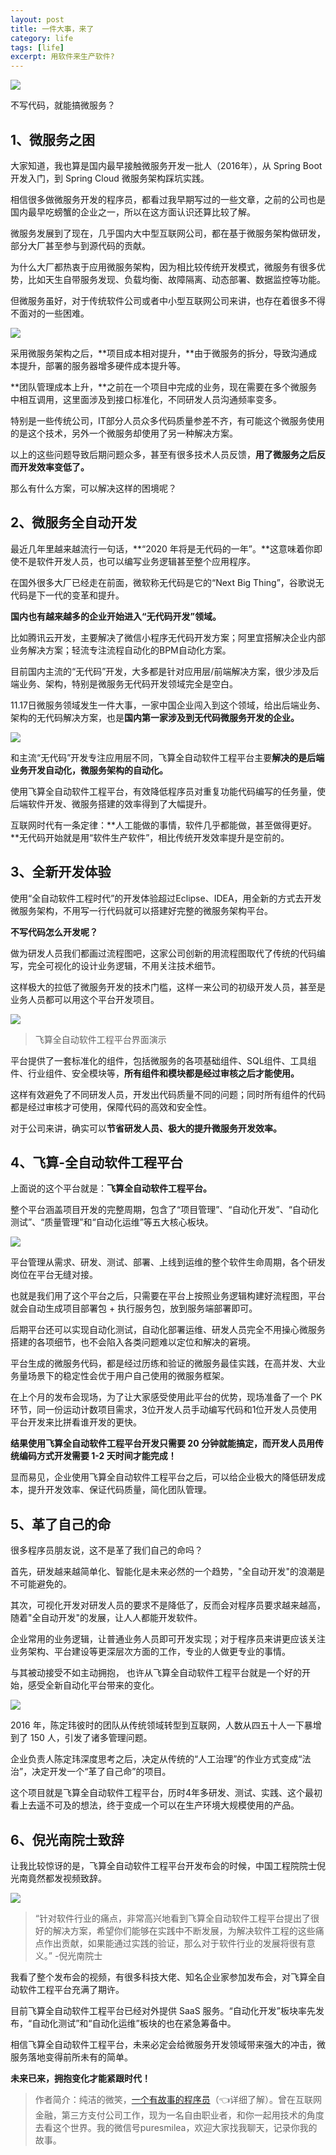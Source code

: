 ```yaml
---
layout: post
title: 一件大事，来了
category: life
tags: [life]
excerpt: 用软件来生产软件?
---
```


![](http://favorites.ren/assets/images/2020/it/lail/lail01.jpg) 

不写代码，就能搞微服务？

## 1、微服务之困

大家知道，我也算是国内最早接触微服务开发一批人（2016年），从 Spring Boot 开发入门，到 Spring Cloud 微服务架构踩坑实践。

相信很多做微服务开发的程序员，都看过我早期写过的一些文章，之前的公司也是国内最早吃螃蟹的企业之一，所以在这方面认识还算比较了解。

微服务发展到了现在，几乎国内大中型互联网公司，都在基于微服务架构做研发，部分大厂甚至参与到源代码的贡献。

为什么大厂都热衷于应用微服务架构，因为相比较传统开发模式，微服务有很多优势，比如天生自带服务发现、负载均衡、故障隔离、动态部署、数据监控等功能。

但微服务虽好，对于传统软件公司或者中小型互联网公司来讲，也存在着很多不得不面对的一些困难。

![](http://favorites.ren/assets/images/2020/it/lail/lail02.jpg) 

采用微服务架构之后，**项目成本相对提升，**由于微服务的拆分，导致沟通成本提升，部署的服务器增多硬件成本提升等。

**团队管理成本上升，**之前在一个项目中完成的业务，现在需要在多个微服务中相互调用，这里面涉及到接口标准化，不同研发人员沟通频率变多。

特别是一些传统公司，IT部分人员众多代码质量参差不齐，有可能这个微服务使用的是这个技术，另外一个微服务却使用了另一种解决方案。

以上的这些问题导致后期问题众多，甚至有很多技术人员反馈，**用了微服务之后反而开发效率变低了。**

那么有什么方案，可以解决这样的困境呢？

## 2、微服务全自动开发

最近几年里越来越流行一句话，**“2020 年将是无代码的一年”。**这意味着你即使不是软件开发人员，也可以编写业务逻辑甚至整个应用程序。

在国外很多大厂已经走在前面，微软称无代码是它的“Next Big Thing”，谷歌说无代码是下一代的变革和提升。

**国内也有越来越多的企业开始进入“无代码开发”领域。**

比如腾讯云开发，主要解决了微信小程序无代码开发方案；阿里宜搭解决企业内部业务解决方案；轻流专注流程自动化的BPM自动化方案。

目前国内主流的“无代码”开发，大多都是针对应用层/前端解决方案，很少涉及后端业务、架构，特别是微服务无代码开发领域完全是空白。

11.17日微服务领域发生一件大事，一家中国企业闯入到这个领域，给出后端业务、架构的无代码解决方案，也是**国内第一家涉及到无代码微服务开发的企业。**

![](http://favorites.ren/assets/images/2020/it/lail/lail03.jpg) 

和主流“无代码”开发专注应用层不同，飞算全自动软件工程平台主要**解决的是后端业务开发自动化，微服务架构的自动化。**

使用飞算全自动软件工程平台，有效降低程序员对重复功能代码编写的任务量，使后端软件开发、微服务搭建的效率得到了大幅提升。

互联网时代有一条定律：**人工能做的事情，软件几乎都能做，甚至做得更好。**无代码开始就是用“软件生产软件”，相比传统开发效率提升是空前的。

## 3、全新开发体验

使用“全自动软件工程时代”的开发体验超过Eclipse、IDEA，用全新的方式去开发微服务架构，不用写一行代码就可以搭建好完整的微服务架构平台。

**不写代码怎么开发呢？**

做为研发人员我们都画过流程图吧，这家公司创新的用流程图取代了传统的代码编写，完全可视化的设计业务逻辑，不用关注技术细节。

这样极大的拉低了微服务开发的技术门槛，这样一来公司的初级开发人员，甚至是业务人员都可以用这个平台开发项目。

![](http://favorites.ren/assets/images/2020/it/lail/lail04.jpg) 

>飞算全自动软件工程平台界面演示

平台提供了一套标准化的组件，包括微服务的各项基础组件、SQL组件、工具组件、行业组件、安全模块等，**所有组件和模块都是经过审核之后才能使用。**

这样有效避免了不同研发人员，开发出代码质量不同的问题；同时所有组件的代码都是经过审核才可使用，保障代码的高效和安全性。

对于公司来讲，确实可以**节省研发人员、极大的提升微服务开发效率。**

## 4、飞算-全自动软件工程平台

上面说的这个平台就是：**飞算全自动软件工程平台。**

整个平台涵盖项目开发的完整周期，包含了“项目管理”、“自动化开发”、“自动化测试”、“质量管理”和“自动化运维”等五大核心板块。

![](http://favorites.ren/assets/images/2020/it/lail/lail05.jpg) 

平台管理从需求、研发、测试、部署、上线到运维的整个软件生命周期，各个研发岗位在平台无缝对接。

也就是我们用了这个平台之后，只需要在平台上按照业务逻辑构建好流程图，平台就会自动生成项目部署包 + 执行服务包，放到服务端部署即可。

后期平台还可以实现自动化测试，自动化部署运维、研发人员完全不用操心微服务搭建的各项细节，也不会陷入各类问题难以定位和解决的窘境。

平台生成的微服务代码，都是经过历练和验证的微服务最佳实践，在高并发、大业务量场景下的稳定性会优于用户自己使用的微服务框架。

在上个月的发布会现场，为了让大家感受使用此平台的优势，现场准备了一个 PK 环节，同一份运动计数项目需求，3位开发人员手动编写代码和1位开发人员使用平台开发来比拼看谁开发的更快。

**结果使用飞算全自动软件工程平台开发只需要 20 分钟就能搞定，而开发人员用传统编码方式开发需要 1-2 天时间才能完成！**

显而易见，企业使用飞算全自动软件工程平台之后，可以给企业极大的降低研发成本，提升开发效率、保证代码质量，简化团队管理。

## 5、革了自己的命

很多程序员朋友说，这不是革了我们自己的命吗？

首先，研发越来越简单化、智能化是未来必然的一个趋势，"全自动开发"的浪潮是不可能避免的。

其次，可视化开发对研发人员的要求不是降低了，反而会对程序员要求越来越高，随着"全自动开发"的发展，让人人都能开发软件。

企业常用的业务逻辑，让普通业务人员即可开发实现；对于程序员来讲更应该关注业务架构、平台建设等更深层次方面的工作，专业的人做更专业的事情。

与其被动接受不如主动拥抱， 也许从飞算全自动软件工程平台就是一个好的开始，感受全新自动化平台带来的变化。

![](http://favorites.ren/assets/images/2020/it/lail/lail06.jpg) 

2016 年，陈定玮彼时的团队从传统领域转型到互联网，人数从四五十人一下暴增到了 150 人，引发了诸多管理问题。

企业负责人陈定玮深度思考之后，决定从传统的“人工治理”的作业方式变成“法治”，决定开发一个“革了自己命”的项目。

这个项目就是飞算全自动软件工程平台，历时4年多研发、测试、实践、这个最初看上去遥不可及的想法，终于变成一个可以在生产环境大规模使用的产品。

## 6、倪光南院士致辞

让我比较惊讶的是，飞算全自动软件工程平台开发布会的时候，中国工程院院士倪光南竟然都发视频致辞。

![](http://favorites.ren/assets/images/2020/it/lail/lail07.jpg) 

>“针对软件行业的痛点，非常高兴地看到飞算全自动软件工程平台提出了很好的解决方案，希望你们能够在实践中不断发展，为解决软件工程的这些痛点作出贡献，如果能通过实践的验证，那么对于软件行业的发展将很有意义。”  -倪光南院士

我看了整个发布会的视频，有很多科技大佬、知名企业家参加发布会，对飞算全自动软件工程平台充满了期许。

目前飞算全自动软件工程平台已经对外提供 SaaS 服务。“自动化开发”板块率先发布，“自动化测试”和“自动化运维”板块的也在紧急筹备中。

相信飞算全自动软件工程平台，未来必定会给微服务开发领域带来强大的冲击，微服务落地变得前所未有的简单。

**未来已来，拥抱变化才能紧跟时代！**

>作者简介：纯洁的微笑，[一个有故事的程序员](https://mp.weixin.qq.com/s/bPk_-DcGF_7lTDoR1pKqVg)（👈详细了解）。曾在互联网金融，第三方支付公司工作，现为一名自由职业者，和你一起用技术的角度去看这个世界。我的微信号puresmilea，欢迎大家找我聊天，记录你我的故事。